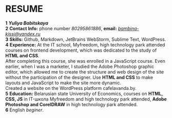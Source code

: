 # RESUME #

**1** ***Yuliya Babitskaya***  
**2** **Contact Info:** phone number *80295861886*, **email:** *bambina-kissi@yandex.ru*  
**3** **Skills:** Github, Markdown, JetBrains WebStorm, Sublime Text, WordPress.  
**4** **Experience:** At the IT school, Myfreedom, high technology park attended courses on frontend development, which was dedicated to the study of **HTML and CSS**.   
After completing this course, she was enrolled in a JavaScript course. Even earlier, when I was a marketer, I studied the Adobe Photoshop graphic editor, which allowed me to create the structure and web design of the site without the participation of the designer. Use **HTML and CSS** to make layouts and JavaScript to make the site more dynamic.  
 Created a website on the WordPress platform cafelavanda.by.  
**5** **Education:** Belarusian state University of Economics, courses on **HTML, CSS, JS** in IT-школа Myfreedom and high technology park attended, **Adobe Photoshop and CorelDRAW** in high technology park attended.  
**6** English *beginer*.

